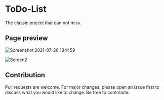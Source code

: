 # ToDo-List

The classic project that can not miss.

## Page preview

![Screenshot 2021-07-26 184459](https://user-images.githubusercontent.com/77078541/127064227-523732a6-bedb-4b69-8174-60173516662d.png)

![Screen2](https://user-images.githubusercontent.com/77078541/127064232-edfc51ff-2436-44d1-a6ca-15f4bbb74312.png)

## Contribution

Pull requests are welcome. For major changes, please open an issue first to discuss what you would like to change. Be free to contribute.

